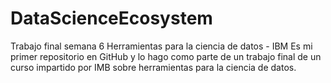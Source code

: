 # DataScienceEcosystem
Trabajo final semana 6 Herramientas para la ciencia de datos - IBM
Es mi primer repositorio en GitHub y lo hago como parte de un trabajo final de un curso impartido por IMB sobre herramientas para la ciencia de datos.
